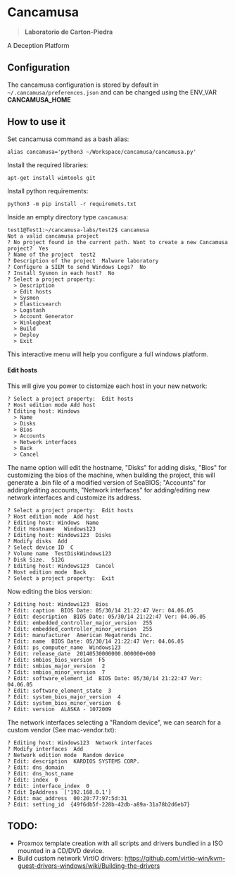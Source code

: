 # Cancamusa 
> **Laboratorio de Carton-Piedra**

A Deception Platform

## Configuration
The cancamusa configuration is stored by default in `~/.cancamusa/preferences.json` and can be changed using the ENV_VAR **CANCAMUSA_HOME**

## How to use it

Set cancamusa command as a bash alias:
```
alias cancamusa='python3 ~/Workspace/cancamusa/cancamusa.py'
```

Install the required libraries: 
```
apt-get install wimtools git
```

Install python requirements:
```
python3 -m pip install -r requiremets.txt
```

Inside an empty directory type `cancamusa`:
```
test1@Test1:~/cancamusa-labs/test2$ cancamusa
Not a valid cancamusa project
? No project found in the current path. Want to create a new Cancamusa project?  Yes
? Name of the project  test2
? Description of the project  Malware laboratory
? Configure a SIEM to send Windows Logs?  No
? Install Sysmon in each host?  No
? Select a project property:  
  > Description
  > Edit hosts
  > Sysmon
  > Elasticsearch
  > Logstash
  > Account Generator
  > Winlogbeat
  > Build
  > Deploy
  > Exit
```
This interactive menu will help you configure a full windows platform.

#### Edit hosts
This will give you power to cistomize each host in your new network:
```
? Select a project property:  Edit hosts
? Host edition mode Add host
? Editing host: Windows
  > Name
  > Disks
  > Bios
  > Accounts
  > Network interfaces
  > Back
  > Cancel
```
The name option will edit the hostname, "Disks" for adding disks, "Bios" for customizing the bios of the machine, when building the project, this will generate a .bin file of a modified version of SeaBIOS; "Accounts" for adding/editing accounts, "Network interfaces" for adding/editing new network interfaces and customize its address.
```
? Select a project property:  Edit hosts
? Host edition mode  Add host
? Editing host: Windows  Name
? Edit Hostname   Windows123
? Editing host: Windows123  Disks
? Modify disks  Add
? Select device ID  C
? Volume name  TestDiskWindows123
? Disk Size.  512G
? Editing host: Windows123  Cancel
? Host edition mode  Back
? Select a project property:  Exit
```

Now editing the bios version:
```
? Editing host: Windows123  Bios
? Edit: caption  BIOS Date: 05/30/14 21:22:47 Ver: 04.06.05
? Edit: description  BIOS Date: 05/30/14 21:22:47 Ver: 04.06.05
? Edit: embedded_controller_major_version  255
? Edit: embedded_controller_minor_version  255
? Edit: manufacturer  American Megatrends Inc.
? Edit: name  BIOS Date: 05/30/14 21:22:47 Ver: 04.06.05
? Edit: ps_computer_name  Windows123
? Edit: release_date  20140530000000.000000+000
? Edit: smbios_bios_version  F5
? Edit: smbios_major_version  2
? Edit: smbios_minor_version  7
? Edit: software_element_id  BIOS Date: 05/30/14 21:22:47 Ver: 04.06.05
? Edit: software_element_state  3
? Edit: system_bios_major_version  4
? Edit: system_bios_minor_version  6
? Edit: version  ALASKA - 1072009
```

The network interfaces selecting a "Random device", we can search for a custom vendor (See mac-vendor.txt):
```
? Editing host: Windows123  Network interfaces
? Modify interfaces  Add
? Network edition mode  Random device
? Edit: description  KARDIOS SYSTEMS CORP.
? Edit: dns_domain  
? Edit: dns_host_name  
? Edit: index  0
? Edit: interface_index  0
? Edit IpAddress  ['192.168.0.1']
? Edit: mac_address  00:20:77:97:5d:31
? Edit: setting_id  {49f6db5f-228b-42db-a89a-31a78b2d6eb7}
```


## TODO:
- Proxmox template creation with all scripts and drivers bundled in a ISO mounted in a CD/DVD device.
- Build custom network VirtIO drivers: https://github.com/virtio-win/kvm-guest-drivers-windows/wiki/Building-the-drivers


